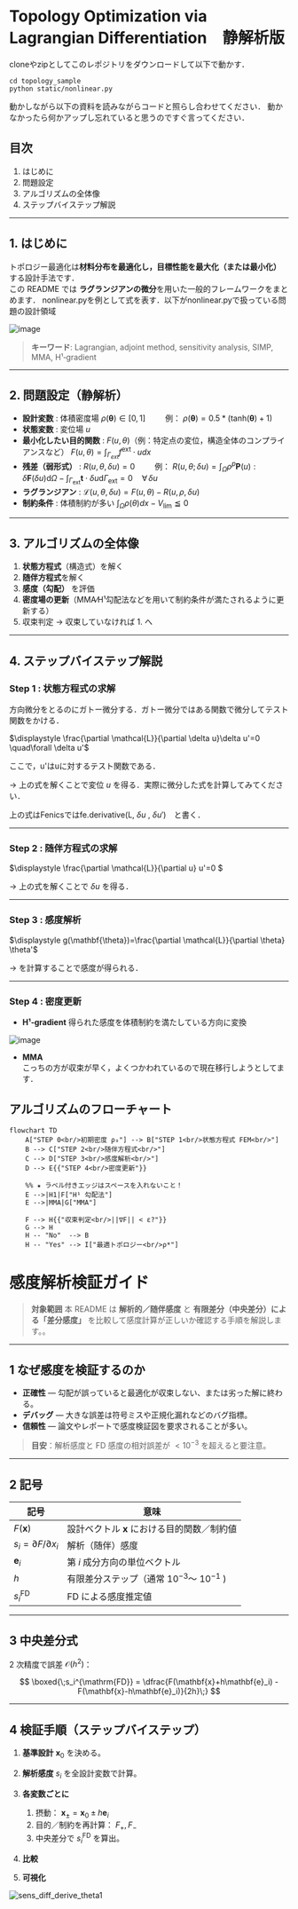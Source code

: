 # Topology Optimization via Lagrangian Differentiation　静解析版 

cloneやzipとしてこのレポジトリをダウンロードして以下で動かす．

```
cd topology_sample
python static/nonlinear.py
```

動かしながら以下の資料を読みながらコードと照らし合わせてください．
動かなかったら何かアップし忘れていると思うのですぐ言ってください．

## 目次
1. はじめに  
2. 問題設定  
3. アルゴリズムの全体像  
4. ステップバイステップ解説  

---

## 1. はじめに
トポロジー最適化は**材料分布を最適化し，目標性能を最大化（または最小化）** する設計手法です．  
この README では **ラグランジアンの微分**を用いた一般的フレームワークをまとめます．
nonlinear.pyを例として式を表す．以下がnonlinear.pyで扱っている問題の設計領域

![image](https://github.com/user-attachments/assets/e9db4823-e1b1-4497-98c9-bfa671c08dcf)


> **キーワード**: Lagrangian, adjoint method, sensitivity analysis, SIMP, MMA, H¹‐gradient

---

## 2. 問題設定（静解析）
- **設計変数** : 体積密度場 $\rho(\mathbf{\theta}) \in [0,1] \qquad$    例： $\rho(\mathbf{\theta}) = 0.5*(\text{tanh}(\mathbf{\theta})+1)$
- **状態変数** : 変位場 $u$  
- **最小化したい目的関数** : $F (u,\theta )$（例：特定点の変位，構造全体のコンプライアンスなど） $F(u, \theta) = \int_{\Gamma_{ext}} f^{\text{ext}} \cdot u dx$
- **残差（弱形式）** : $R (u,\theta, \delta u )=0 \qquad$ 例： $R(u,\theta;\delta u) = \int_{\Omega} \rho^{p}\boldsymbol{P}(u) : \delta \boldsymbol{F}(\delta u) \mathrm{d}\Omega - \int_{\Gamma_{\text{ext}}} \mathbf{t} \cdot \delta u \mathrm{d}\Gamma_{\text{ext}} = 0 \quad \forall\,\delta u$ 
- **ラグランジアン** :  $\mathcal{L}(u,\theta,\delta u)=F(u,\theta)-R(u,\rho, \delta u)$
- **制約条件** : 体積制約が多い $\int_{\Omega} \rho(\theta) dx - V_{\text{lim}} \leqq 0$

---

## 3. アルゴリズムの全体像
1. **状態方程式**（構造式）を解く  
2. **随伴方程式**を解く  
3. **感度（勾配）** を評価  
4. **密度場の更新**（MMA⁄H¹勾配法などを用いて制約条件が満たされるように更新する）  
6. 収束判定 → 収束していなければ 1. へ

---

## 4. ステップバイステップ解説
### Step 1 : 状態方程式の求解  
方向微分をとるのにガトー微分する．ガトー微分ではある関数で微分してテスト関数をかける．

$\displaystyle \frac{\partial \mathcal{L}}{\partial \delta u}\delta u'=0  \quad\forall \delta u'$  

ここで，u'はuに対するテスト関数である．

→ 上の式を解くことで変位 $u$ を得る．実際に微分した式を計算してみてください．

上の式はFenicsではfe.derivative(L, $\delta u$ , $\delta u'$)　と書く．

---

### Step 2 : 随伴方程式の求解  
$\displaystyle \frac{\partial \mathcal{L}}{\partial u} u'=0 $  

→ 上の式を解くことで $\delta u$ を得る．

---

### Step 3 : 感度解析  
$\displaystyle g(\mathbf{\theta})=\frac{\partial \mathcal{L}}{\partial \theta} \theta'$  

→ を計算することで感度が得られる． 

---

### Step 4 : 密度更新  
- **H¹‐gradient**
得られた感度を体積制約を満たしている方向に変換
  
![image](https://github.com/user-attachments/assets/2eb41c5f-8b97-4dd3-bba2-57a754f4d701)
  
- **MMA**  
こっちの方が収束が早く，よくつかわれているので現在移行しようとしてます．

## アルゴリズムのフローチャート ##

```mermaid
flowchart TD
    A["STEP 0<br/>初期密度 ρ₀"] --> B["STEP 1<br/>状態方程式 FEM<br/>"]
    B --> C["STEP 2<br/>随伴方程式<br/>"]
    C --> D["STEP 3<br/>感度解析<br/>"]
    D --> E{{"STEP 4<br/>密度更新"}}

    %% ★ ラベル付きエッジはスペースを入れないこと！
    E -->|H1|F["H¹ 勾配法"]
    E -->|MMA|G["MMA"]

    F --> H{{"収束判定<br/>||∇F|| < ε?"}}
    G --> H
    H -- "No"  --> B
    H -- "Yes" --> I["最適トポロジー<br/>ρ*"]
```

# 感度解析検証ガイド

> **対象範囲**
> 本 README は **解析的／随伴感度** と **有限差分（中央差分）による「差分感度」** を比較して感度計算が正しいか確認する手順を解説します。。

---

## 1 なぜ感度を検証するのか

* **正確性** — 勾配が誤っていると最適化が収束しない、または劣った解に終わる。
* **デバッグ** — 大きな誤差は符号ミスや正規化漏れなどのバグ指標。
* **信頼性** — 論文やレポートで感度検証図を要求されることが多い。

> **目安**：解析感度と FD 感度の相対誤差が $<10^{-3}$ を超えると要注意。

---

## 2 記号

| 記号                                | 意味                               |      
| --------------------------------- | -------------------------------- | 
| $F(\mathbf{x})$                   | 設計ベクトル $\mathbf{x}$ における目的関数／制約値 |
| $s_i = \partial F / \partial x_i$ | 解析（随伴）感度                         |      
| $\mathbf{e}_i$                    | 第 $i$ 成分方向の単位ベクトル                |      
| $h$                               | 有限差分ステップ（通常 $10^{-3}$〜 $10^{-1}$ ) | 
| $s_i^{\mathrm{FD}}$               | FD による感度推定値                      |      

---

## 3 中央差分式

2 次精度で誤差 $\mathcal O(h^2)$：

$$
\boxed{\;s_i^{\mathrm{FD}} 
  = \dfrac{F(\mathbf{x}+h\mathbf{e}_i) - F(\mathbf{x}-h\mathbf{e}_i)}{2h}\;}
$$

---

## 4 検証手順（ステップバイステップ）

1. **基準設計** $\mathbf{x}_0$ を決める。
2. **解析感度** $s_i$ を全設計変数で計算。
3. **各変数ごとに**

   1. 摂動： $\mathbf{x}_\pm = \mathbf{x}_0 \pm h\mathbf{e}_i$
   2. 目的／制約を再計算： $F_+, F_-$
   3. 中央差分で $s_i^{\mathrm{FD}}$ を算出。
4. **比較**
5. **可視化**
   
![sens_diff_derive_theta1](https://github.com/user-attachments/assets/60e5913e-64e7-4257-a1d0-a85c2e690129)

